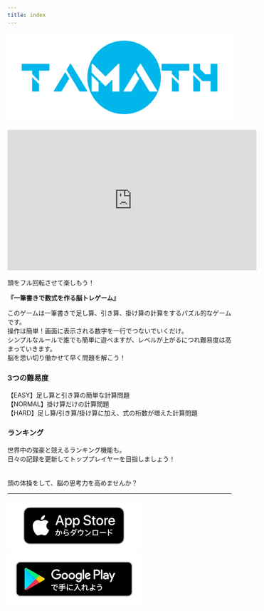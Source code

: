 ```yaml
---
title: index
---
```


![top banner](img_app_logo.png)

<iframe width="560" height="315" src="https://www.youtube.com/embed/mipD-Z4J3bs?si=cd4ZRVo41mrjuD82" title="YouTube video player" frameborder="0" allow="accelerometer; autoplay; clipboard-write; encrypted-media; gyroscope; picture-in-picture; web-share" allowfullscreen></iframe>

頭をフル回転させて楽しもう！

<b>『一筆書きで数式を作る脳トレゲーム』</b>

このゲームは一筆書きで足し算、引き算、掛け算の計算をするパズル的なゲームです。<br>
操作は簡単！画面に表示される数字を一行でつないでいくだけ。<br>
シンプルなルールで誰でも簡単に遊べますが、レベルが上がるにつれ難易度は高まっていきます。<br>
脳を思い切り働かせて早く問題を解こう！<br>

<h3>3つの難易度</h3>
【EASY】足し算と引き算の簡単な計算問題<br>
【NORMAL】掛け算だけの計算問題<br>
【HARD】足し算/引き算/掛け算に加え、式の桁数が増えた計算問題<br>

<h3>ランキング</h3>
世界中の強豪と競えるランキング機能も。<br>
日々の記録を更新してトッププレイヤーを目指しましょう！
<br><br><br>
頭の体操をして、脳の思考力を高めませんか？

-------

[![App store link](img_appstore_banner.jp.png#imgleft)](https://itunes.apple.com/jp/app/id6468984358?mt=8)[![Google Play link](img_google-play-badge.jp.png#imgleft)](https://play.google.com/store/apps/details?id=jp.hyoromo.tamath)
<div class="clear clear_box"></div>